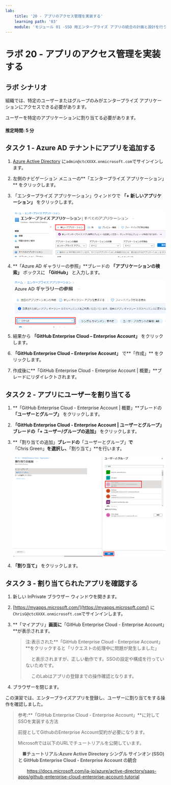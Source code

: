 ```yaml
---
lab:
    title: '20 - アプリのアクセス管理を実装する'
    learning path: '03'
    module: 'モジュール 01 -SSO 用エンタープライズ アプリの統合の計画と設計を行う'
---
```


# ラボ 20 - アプリのアクセス管理を実装する

## ラボ シナリオ

組織では、特定のユーザーまたはグループのみがエンタープライズ アプリケーションにアクセスできる必要があります。

ユーザーを特定のアプリケーションに割り当てる必要があります。

#### 推定時間: 5 分

## タスク 1 - Azure AD テナントにアプリを追加する

1. [Azure Active Directory]( https://portal.azure.com/#blade/Microsoft_AAD_IAM/ActiveDirectoryMenuBlade/Overview) に`admin@ctcXXXX.onmicrosoft.com`でサインインします。

1. 左側のナビゲーション メニューの**「エンタープライズ アプリケーション」** をクリックします。

1. 「エンタープライズ アプリケーション」ウィンドウで **「+ 新しいアプリケーション」** をクリックします。

    ![「新しいアプリケーション」が強調表示された 「エンタープライズ アプリケーション」ブレードが表示されている画面イメージ](./media/lp3-mod1-new-enterprise-application.png)

1. **「Azure AD ギャラリーの参照」**ブレードの **「アプリケーションの検索」** ボックスに **「GitHub」** と入力します。

    ![検索ボックスが強調表示されている 「Azure AD ギャラリーの参照 (プレビュー)」ブレードが表示されている画面イメージ](./media/lp3-mod1-azure-ad-gallery-search.png)

1. 結果から **「GitHub Enterprise Cloud – Enterprise Account」** をクリックします。

1. **「GitHub Enterprise Cloud – Enterprise Account」** で**「作成」** をクリックします。

1. 作成後に**「GitHub Enterprise Cloud - Enterprise Account | 概要」**ブレードにリダイレクトされます。

    

## タスク 2 - アプリにユーザーを割り当てる

1. **「GitHub Enterprise Cloud - Enterprise Account | 概要」**ブレードの **「ユーザーとグループ」** をクリックします。

1. **「GitHub Enterprise Cloud - Enterprise Account | ユーザーとグループ」**ブレードの**「+ ユーザー/グループの追加」** をクリックします。

1. **「割り当ての追加」**ブレードの**「ユーザーとグループ」**で**「Chris Green」**を選択し、**「割り当て」**を行います。

    ![「クリック」ボタンが強調表示されている、アプリへのユーザー アカウント割り当ての追加を表示している画面イメージ](./media/lp3-mod1-add-app-assignment.png)

1. **「割り当て」** をクリックします。



## タスク 3 - 割り当てられたアプリを確認する

1. 新しい InPrivate ブラウザー ウィンドウを開きます。

2. [https://myapps.microsoft.com/](https://myapps.microsoft.com/) に`ChrisG@ctcXXXX.onmicrosoft.com`でサインインします。

3. **「マイアプリ」**画面に**「GitHub Enterprise Cloud - Enterprise Account」**が表示されます。

   > 注:表示された**「GitHub Enterprise Cloud - Enterprise Account」**をクリックすると「リクエストの処理中に問題が発生しました」
   >
   > 　 と表示されますが、正しい動作です。SSOの設定や構成を行っていないためです。
   >
   > 　 このLabはアプリの登録までの操作確認となります。

4. ブラウザーを閉じます。



この演習では、エンタープライズアプリを登録し、ユーザーに割り当てをする操作を確認しました。

> 参考:**「GitHub Enterprise Cloud - Enterprise Account」**に対してSSOを実装する方法
>
> 前提としてGithubのEnterprise Account契約が必要になります。
>
> Microsoftでは以下のURLでチュートリアルを公開しています。
>
> 　■**チュートリアル:Azure Active Directory シングル サインオン (SSO) と GitHub Enterprise Cloud - Enterprise Account の統合**
>
> 　　https://docs.microsoft.com/ja-jp/azure/active-directory/saas-apps/github-enterprise-cloud-enterprise-account-tutorial
